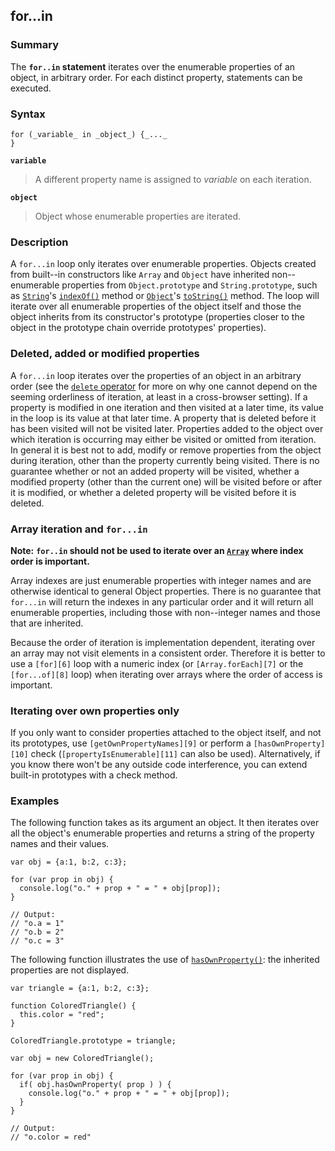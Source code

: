 ## for...in

### Summary

The **`for..in` statement** iterates over the enumerable properties of an object, in arbitrary order. For each distinct property, statements can be executed.

### Syntax

    for (_variable_ in _object_) {_..._
    }

**`variable`**

> A different property name is assigned to _variable_ on each iteration.

**`object`**

> Object whose enumerable properties are iterated.

### Description

A `for...in` loop only iterates over enumerable properties. Objects created from built--in constructors like `Array` and `Object` have inherited non--enumerable properties from `Object.prototype` and `String.prototype`, such as [`String`][0]'s [`indexOf()`][1] method or [`Object`][2]'s [`toString()`][3] method. The loop will iterate over all enumerable properties of the object itself and those the object inherits from its constructor's prototype (properties closer to the object in the prototype chain override prototypes' properties).

### Deleted, added or modified properties

A `for...in` loop iterates over the properties of an object in an arbitrary order (see the [`delete` operator][4] for more on why one cannot depend on the seeming orderliness of iteration, at least in a cross-browser setting). If a property is modified in one iteration and then visited at a later time, its value in the loop is its value at that later time. A property that is deleted before it has been visited will not be visited later. Properties added to the object over which iteration is occurring may either be visited or omitted from iteration. In general it is best not to add, modify or remove properties from the object during iteration, other than the property currently being visited. There is no guarantee whether or not an added property will be visited, whether a modified property (other than the current one) will be visited before or after it is modified, or whether a deleted property will be visited before it is deleted.

### Array iteration and `for...in`

**Note:** **`for..in` should not be used to iterate over an [`Array`][5] where index order is important.**

Array indexes are just enumerable properties with integer names and are otherwise identical to general Object properties. There is no guarantee that `for...in` will return the indexes in any particular order and it will return all enumerable properties, including those with non--integer names and those that are inherited.

Because the order of iteration is implementation dependent, iterating over an array may not visit elements in a consistent order. Therefore it is better to use a `[for][6]` loop with a numeric index (or `[Array.forEach][7]` or the `[for...of][8]` loop) when iterating over arrays where the order of access is important.

### Iterating over own properties only

If you only want to consider properties attached to the object itself, and not its prototypes, use `[getOwnPropertyNames][9]` or perform a `[hasOwnProperty][10]` check (`[propertyIsEnumerable][11]` can also be used). Alternatively, if you know there won't be any outside code interference, you can extend built-in prototypes with a check method.

### Examples

The following function takes as its argument an object. It then iterates over all the object's enumerable properties and returns a string of the property names and their values.

    var obj = {a:1, b:2, c:3};
        
    for (var prop in obj) {
      console.log("o." + prop + " = " + obj[prop]);
    }
    
    // Output:
    // "o.a = 1"
    // "o.b = 2"
    // "o.c = 3"

The following function illustrates the use of [`hasOwnProperty()`][12]: the inherited properties are not displayed.

    var triangle = {a:1, b:2, c:3};
    
    function ColoredTriangle() {
      this.color = "red";
    }
    
    ColoredTriangle.prototype = triangle;
    
    var obj = new ColoredTriangle();
    
    for (var prop in obj) {
      if( obj.hasOwnProperty( prop ) ) {
        console.log("o." + prop + " = " + obj[prop]);
      } 
    }
    
    // Output:
    // "o.color = red"
    



[0]: https://developer.mozilla.org/en/docs/Web/JavaScript/Reference/Global_Objects/String "The String global object is a constructor for strings, or a sequence of characters."
[1]: https://developer.mozilla.org/en/docs/Web/JavaScript/Reference/Global_Objects/String/indexOf "The indexOf() method returns the index within the calling String object of the first occurrence of the specified value, starting the search at fromIndex. Returns -1 if the value is not found."
[2]: https://developer.mozilla.org/en/docs/Web/JavaScript/Reference/Global_Objects/Object "The Object constructor creates an object wrapper."
[3]: https://developer.mozilla.org/en/docs/Web/JavaScript/Reference/Global_Objects/Object/toString "The toString() method returns a string representing object."
[4]: https://developer.mozilla.org/en/docs/Web/JavaScript/Reference/Operators/delete
[5]: https://developer.mozilla.org/en/docs/Web/JavaScript/Reference/Global_Objects/Array "The JavaScript Array global object is a constructor for arrays, which are high-level, list-like objects."
[6]: https://developer.mozilla.org/en/docs/Web/JavaScript/Reference/Statements/for
[7]: https://developer.mozilla.org/en/docs/Web/JavaScript/Reference/Global_Objects/Array/forEach
[8]: https://developer.mozilla.org/en/docs/Web/JavaScript/Reference/Statements/for...of
[9]: https://developer.mozilla.org/en/docs/Web/JavaScript/Reference/Global_Objects/Object/getOwnPropertyNames
[10]: https://developer.mozilla.org/en/docs/Web/JavaScript/Reference/Global_Objects/Object/hasOwnProperty
[11]: https://developer.mozilla.org/en/docs/Web/JavaScript/Reference/Global_Objects/Object/propertyIsEnumerable
[12]: https://developer.mozilla.org/en/docs/Web/JavaScript/Reference/Global_Objects/Object/hasOwnProperty "The hasOwnProperty() method returns a boolean indicating whether the object has the specified property."